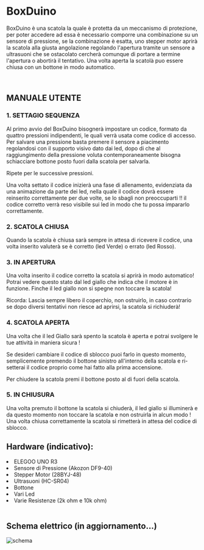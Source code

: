 # BoxDuino
BoxDuino è una scatola la quale è protetta da un meccanismo di protezione, per poter accedere ad essa è necessario comporre una combinazione su un sensore di pressione, se
la combinazione è esatta, uno stepper motor aprirà la scatola alla giusta angolazione regolando l'apertura tramite un sensore a ultrasuoni che se ostacolato cercherà comunque di 
portare a termine l'apertura o abortirà il tentativo. Una volta aperta la scatolà puo essere chiusa con un bottone in modo automatico.

<br>

<h2>MANUALE UTENTE</h2>

<h3>1. SETTAGIO SEQUENZA</h3>
<p>Al primo avvio del BoxDuino bisognerà impostare un codice, formato da quattro pressioni indipendenti, le quali verrà usata come codice di accesso. 
Per salvare una pressione basta premere il sensore a piacimento regolandosi con il supporto visivo dato dai led, dopo di che al raggiungimento della pressione voluta contemporaneamente bisogna schiacciare bottone posto fuori dalla scatola per salvarla.</p>
<p>Ripete per le successive pressioni.</p>

Una volta settato il codice inizierà una fase di allenamento, evidenziata da una animazione da parte dei led, nella quale il codice dovrà essere reinserito correttamente per due volte, se lo sbagli non preoccuparti !! il codice corretto verrà reso visibile sui led in modo che tu possa impararlo correttamente.


<h3>2. SCATOLA CHIUSA</h3>
Quando la scatola è chiusa sarà sempre in attesa di ricevere il codice, una volta inserito valuterà se è corretto (led Verde) o errato (led Rosso).


<h3>3. IN APERTURA</h3>
Una volta inserito il codice corretto la scatola si aprirà in modo automatico! Potrai vedere questo stato dal led giallo che indica che il motore è in funzione.
Finche il led giallo non si spegne non toccare la scatola!

Ricorda:
Lascia sempre libero il coperchio, non ostruirlo, in caso contrario se dopo diversi tentativi non riesce ad aprirsi, la scatola si richiuderà!

<h3>4. SCATOLA APERTA</h3>
Una volta che il led Giallo sarà spento la scatola è aperta e potrai svolgere le tue attività in maniera sicura !

Se desideri cambiare il codice di sblocco puoi farlo in questo momento, semplicemente premendo il bottone sinistro all'interno della scatola e ri-setterai il codice proprio come hai fatto alla prima accensione.

Per chiudere la scatola premi il bottone posto al di fuori della scatola.

<h3>5. IN CHIUSURA</h3>
Una volta premuto il bottone la scatola si chiuderà, il led giallo si illuminerà e da questo momento non toccare la scatola e non ostruirla in alcun modo !
Una volta chiusa correttamente la scatola si rimetterà in attesa del codice di sblocco.

<br>

 <h2>Hardware (indicativo):</h2>
 	<li>ELEGOO UNO R3</li>
	<li>Sensore di Pressione (Akozon DF9-40)</li>
	<li>Stepper Motor (28BYJ-48)</li>
	<li>Ultrasuoni (HC-SR04)</li>
	<li>Bottone </li>
	<li>Vari Led</li>
	<li>Varie Resistenze (2k ohm e 10k ohm)</li>
	
<br>	


<h2>Schema elettrico (in aggiornamento...)</h2>

![schema](https://user-images.githubusercontent.com/78487344/140295181-7ebf395d-3990-46d8-942a-38f863ec2417.png)
